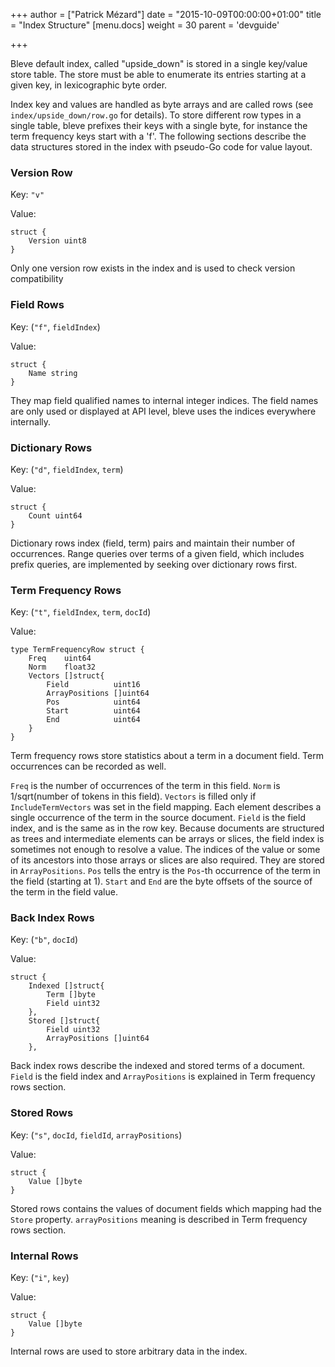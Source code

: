 +++
author = ["Patrick Mézard"]
date = "2015-10-09T00:00:00+01:00"
title = "Index Structure"
[menu.docs]
weight = 30
parent = 'devguide'

+++

Bleve default index, called "upside_down" is stored in a single key/value store
table. The store must be able to enumerate its entries starting at a given key,
in lexicographic byte order.

Index key and values are handled as byte arrays and are called rows (see `index/upside_down/row.go` for details). To store different row types in a single table, bleve prefixes their keys with a single byte, for instance the term frequency keys start with a 'f'. The following sections describe the data structures stored in the index with pseudo-Go code for value layout.

### Version Row

Key: `"v"`

Value:
```
struct {
	Version uint8
}
```

Only one version row exists in the index and is used to check version compatibility


### Field Rows

Key: (`"f"`, `fieldIndex`)

Value:
```
struct {
	Name string
}
```

They map field qualified names to internal integer indices. The field names are only used or displayed at API level, bleve uses the indices everywhere internally.


### Dictionary Rows

Key: (`"d"`, `fieldIndex`, `term`)

Value:
```
struct {
	Count uint64
}
```

Dictionary rows index (field, term) pairs and maintain their number of occurrences. Range queries over terms of a given field, which includes prefix queries, are implemented by seeking over dictionary rows first.


### Term Frequency Rows

Key: (`"t"`, `fieldIndex`, `term`, `docId`)

Value:
```
type TermFrequencyRow struct {
	Freq    uint64
	Norm    float32
	Vectors []struct{
		Field          uint16
		ArrayPositions []uint64
		Pos            uint64
		Start          uint64
		End            uint64
	}
}
```

Term frequency rows store statistics about a term in a document field. Term occurrences can be recorded as well.

`Freq` is the number of occurrences of the term in this field.
`Norm` is 1/sqrt(number of tokens in this field).
`Vectors` is filled only if `IncludeTermVectors` was set in the field mapping. Each element describes a single occurrence of the term in the source document. `Field` is the field index, and is the same as in the row key. Because documents are structured as trees and intermediate elements can be arrays or slices, the field index is sometimes not enough to resolve a value. The indices of the value or some of its ancestors into those arrays or slices are also required. They are stored in `ArrayPositions`. `Pos` tells the entry is the `Pos`-th occurrence of the term in the field (starting at 1). `Start` and `End` are the byte offsets of the source of the term in the field value.


### Back Index Rows

Key: (`"b"`, `docId`)

Value:
```
struct {
    Indexed []struct{
		Term []byte
		Field uint32
	},
	Stored []struct{
		Field uint32
		ArrayPositions []uint64
	},
```

Back index rows describe the indexed and stored terms of a document. `Field` is the field index and `ArrayPositions` is explained in Term frequency rows section.


### Stored Rows

Key: (`"s"`, `docId`, `fieldId`, `arrayPositions`)

Value:
```
struct {
	Value []byte
}
```

Stored rows contains the values of document fields which mapping had the `Store` property. `arrayPositions` meaning is described in Term frequency rows section.


### Internal Rows

Key: (`"i"`, `key`)

Value:
```
struct {
    Value []byte
}
```

Internal rows are used to store arbitrary data in the index.

